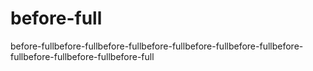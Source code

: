 # before-full
before-fullbefore-fullbefore-fullbefore-fullbefore-fullbefore-fullbefore-fullbefore-fullbefore-fullbefore-full
